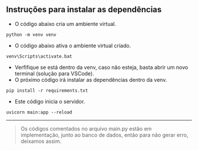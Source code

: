 ## Instruções para instalar as dependências

+ O código abaixo cria um ambiente virtual.

```
python -m venv venv
```

+ O código abaixo ativa o ambiente virtual criado.

```
venv\Scripts\activate.bat
```

+ Verfifique se está dentro da venv, caso não esteja, basta abrir um novo terminal (solução para VSCode).
+ O próximo código irá instalar as dependências dentro da venv.

```
pip install -r requirements.txt
```

+ Este código inicia o servidor.

```
uvicorn main:app --reload
```

---

> Os códigos comentados no arquivo main.py estão em implementação, junto ao banco de dados, então para não gerar erro, deixamos assim.